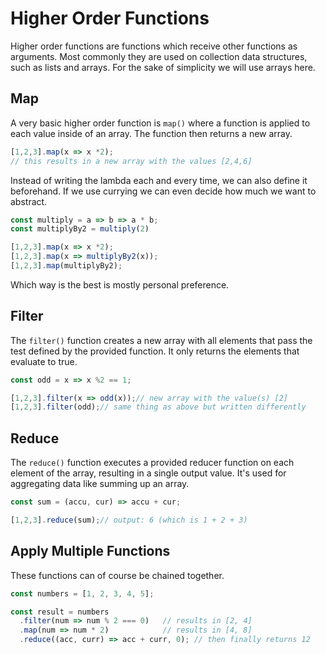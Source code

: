 # Higher Order Functions
Higher order functions are functions which receive other functions as arguments. Most commonly they are used on collection data structures, such as lists and arrays. For the sake of simplicity we will use arrays here.

## Map
A very basic higher order function is `map()` where a function is applied to each value inside of an array. The function then returns a new array.

```js
[1,2,3].map(x => x *2);
// this results in a new array with the values [2,4,6]
```

Instead of writing the lambda each and every time, we can also define it beforehand. If we use currying we can even decide how much we want to abstract.
```js
const multiply = a => b => a * b;
const multiplyBy2 = multiply(2)

[1,2,3].map(x => x *2);
[1,2,3].map(x => multiplyBy2(x));
[1,2,3].map(multiplyBy2);
```
Which way is the best is mostly personal preference.

## Filter
The `filter()` function creates a new array with all elements that pass the test defined by the provided function. It only returns the elements that evaluate to true.

```js
const odd = x => x %2 == 1;

[1,2,3].filter(x => odd(x));// new array with the value(s) [2]
[1,2,3].filter(odd);// same thing as above but written differently
``` 

## Reduce
The `reduce()` function executes a provided reducer function on each element of the array, resulting in a single output value. It's used for aggregating data like summing up an array.

```js
const sum = (accu, cur) => accu + cur;

[1,2,3].reduce(sum);// output: 6 (which is 1 + 2 + 3)
``` 

## Apply Multiple Functions
These functions can of course be chained together.

```js
const numbers = [1, 2, 3, 4, 5];

const result = numbers
  .filter(num => num % 2 === 0)   // results in [2, 4]
  .map(num => num * 2)            // results in [4, 8]
  .reduce((acc, curr) => acc + curr, 0); // then finally returns 12
```